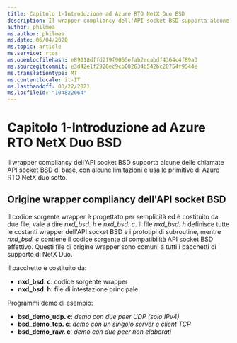 ```yaml
---
title: Capitolo 1-Introduzione ad Azure RTO NetX Duo BSD
description: Il wrapper compliancy dell'API socket BSD supporta alcune delle chiamate API socket BSD di base, con alcune limitazioni e usa le primitive di Azure RTO NetX duo sotto.
author: philmea
ms.author: philmea
ms.date: 06/04/2020
ms.topic: article
ms.service: rtos
ms.openlocfilehash: e89018dffd2f9f9065efab2ecabdf4364c4f89a3
ms.sourcegitcommit: e3d42e1f2920ec9cb002634b542bc20754f9544e
ms.translationtype: MT
ms.contentlocale: it-IT
ms.lasthandoff: 03/22/2021
ms.locfileid: "104822064"
---
```

# <a name="chapter-1---introduction-to-azure-rtos-netx-duo-bsd"></a>Capitolo 1-Introduzione ad Azure RTO NetX Duo BSD

Il wrapper compliancy dell'API socket BSD supporta alcune delle chiamate API socket BSD di base, con alcune limitazioni e usa le primitive di Azure RTO NetX duo sotto.

## <a name="bsd-socket-api-compliancy-wrapper-source"></a>Origine wrapper compliancy dell'API socket BSD

Il codice sorgente wrapper è progettato per semplicità ed è costituito da due file, vale a dire *nxd_bsd. h* e *nxd_bsd. c*. Il file *nxd_bsd. h* definisce tutte le costanti wrapper dell'API socket BSD e i prototipi di subroutine, mentre *nxd_bsd. c* contiene il codice sorgente di compatibilità API socket BSD effettivo. Questi file di origine wrapper sono comuni a tutti i pacchetti di supporto di NetX Duo.

Il pacchetto è costituito da:

- **nxd_bsd. c**: codice sorgente wrapper
- **nxd_bsd. h**: file di intestazione principale

Programmi demo di esempio:

- **bsd_demo_udp. c**: *demo con due peer UDP (solo IPv4)*
- **bsd_demo_tcp. c**: *demo con un singolo server e client TCP*
- **bsd_demo_raw. c**: *demo con due peer non elaborati*